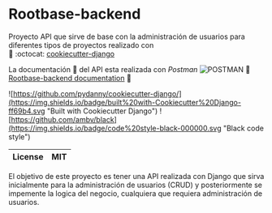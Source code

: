 # Rootbase-backend

Proyecto API que sirve de base con la administración de usuarios para diferentes tipos de proyectos realizado con   
:link: :octocat: [cookiecutter-django](https://github.com/pydanny/cookiecutter-django)

La documentación :notebook: del API esta realizada con _Postman_ ![POSTMAN](https://github.com/postmanlabs/postman-docs/blob/develop/src/images/favicon.png "POSTMAN") :link: [Rootbase-backend documentation](https://documenter.getpostman.com/view/8810189/TVCh1Tmu) :notebook:

![https://github.com/pydanny/cookiecutter-django/](https://img.shields.io/badge/built%20with-Cookiecutter%20Django-ff69b4.svg "Built with Cookiecutter Django")
![https://github.com/ambv/black](https://img.shields.io/badge/code%20style-black-000000.svg "Black code style")

|   	License|   	MIT|
|---	|---	|

El objetivo de este proyecto es tener una API realizada con Django que sirva inicialmente para la administración de usuarios (CRUD) y posteriormente se impemente la logica del negocio, cualquiera que requiera administración de usuarios. 


































































































